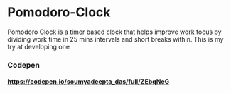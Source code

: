 # Pomodoro-Clock
Pomodoro Clock is a timer based clock that helps improve work focus by dividing work time in 25 mins intervals and short breaks within. This is my try at developing one

### Codepen
#### https://codepen.io/soumyadeepta_das/full/ZEbqNeG

